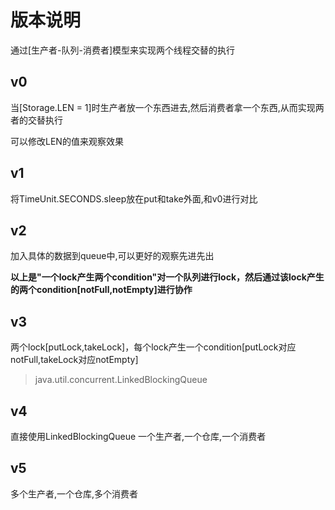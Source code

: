 # 版本说明

通过[生产者-队列-消费者]模型来实现两个线程交替的执行

## v0

当[Storage.LEN = 1]时生产者放一个东西进去,然后消费者拿一个东西,从而实现两者的交替执行

可以修改LEN的值来观察效果

## v1
将TimeUnit.SECONDS.sleep放在put和take外面,和v0进行对比

## v2
加入具体的数据到queue中,可以更好的观察先进先出

**以上是"一个lock产生两个condition"对一个队列进行lock，然后通过该lock产生的两个condition[notFull,notEmpty]进行协作**

## v3
两个lock[putLock,takeLock]，每个lock产生一个condition[putLock对应notFull,takeLock对应notEmpty]
>java.util.concurrent.LinkedBlockingQueue

## v4
直接使用LinkedBlockingQueue
一个生产者,一个仓库,一个消费者

## v5
多个生产者,一个仓库,多个消费者

